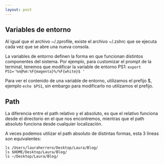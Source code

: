 ```yaml
---
layout: post
---
```


## Variables de entorno
Al igual que el archivo ~/.zprofile, existe el archivo ~/.zshrc que se ejecuta cada vez que se abre una nueva consola.

La variables de entorno definen la forma en que funcionan distintos componentes del sistema. Por ejemplo, para customizar el prompt de la terminal, tenemos que modificar la variable de entorno PS1:
`export PS1='%n@%m:%F{magenta}%/%F{white}$ '`

Para ver el contenido de una variable de entorno, utilizamos el prefijo $, ejemplo `echo $PS1`, sin embargo para modificarlo no utilizamos el prefijo.

## Path
La diferencia entre el path relativo y el absoluto, es que el relativo funciona desde el directorio en el que nos encontremos, mientras que el path absoluto funciona desde cualquier localización.

A veces podemos utilizar el path absoluto de distintas formas, esta 3 líneas son equivalentes:
```
ls /Users/lauraherrero/Desktop/Laura/Blog/
ls $HOME/Desktop/Laura/Blog/
ls ~/Desktop/Laura/Blog/
```
